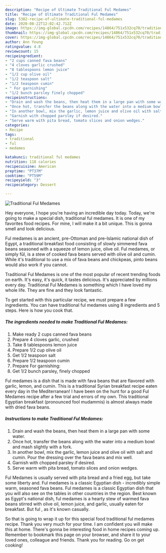 ```yaml
---
description: "Recipe of Ultimate Traditional Ful Medames"
title: "Recipe of Ultimate Traditional Ful Medames"
slug: 5382-recipe-of-ultimate-traditional-ful-medames
date: 2020-08-22T12:02:42.712Z
image: https://img-global.cpcdn.com/recipes/14864/751x532cq70/traditional-ful-medames-recipe-main-photo.jpg
thumbnail: https://img-global.cpcdn.com/recipes/14864/751x532cq70/traditional-ful-medames-recipe-main-photo.jpg
cover: https://img-global.cpcdn.com/recipes/14864/751x532cq70/traditional-ful-medames-recipe-main-photo.jpg
author: Ann Young
ratingvalue: 4.8
reviewcount: 15
recipeingredient:
- "2 cups canned fava beans"
- "4 cloves garlic crushed"
- "8 tablespoons lemon juice"
- "1/2 cup olive oil"
- "1/2 teaspoon salt"
- "1/2 teaspoon cumin"
- " For garnishing"
- "1/2 bunch parsley finely chopped"
recipeinstructions:
- "Drain and wash the beans, then heat them in a large pan with some water."
- "Once hot, transfer the beans along with the water into a medium bowl and mash slightly with a fork."
- "In another bowl, mix the garlic, lemon juice and olive oil with salt and cumin. Pour the dressing over the fava beans and mix well."
- "Garnish with chopped parsley if desired."
- "Serve warm with pita bread, tomato slices and onion wedges."
categories:
- Recipe
tags:
- traditional
- ful
- medames

katakunci: traditional ful medames 
nutrition: 118 calories
recipecuisine: American
preptime: "PT37M"
cooktime: "PT59M"
recipeyield: "3"
recipecategory: Dessert

---
```



![Traditional Ful Medames](https://img-global.cpcdn.com/recipes/14864/751x532cq70/traditional-ful-medames-recipe-main-photo.jpg)

Hey everyone, I hope you're having an incredible day today. Today, we're going to make a special dish, traditional ful medames. It is one of my favorites food recipes. For mine, I will make it a bit unique. This is gonna smell and look delicious.

Ful medames is an ancient, pre-Ottoman and pre-Islamic national dish of Egypt, a traditional breakfast food consisting of slowly simmered fava beans seasoned with a squeeze of lemon juice, olive oil. Ful medames, or simply fūl, is a stew of cooked fava beans served with olive oil and cumin. While it&#39;s traditional to use a mix of fava beans and chickpeas, pinto beans would also work if you cannot.

Traditional Ful Medames is one of the most popular of recent trending foods on earth. It's easy, it's quick, it tastes delicious. It's appreciated by millions every day. Traditional Ful Medames is something which I have loved my whole life. They are fine and they look fantastic.


To get started with this particular recipe, we must prepare a few ingredients. You can have traditional ful medames using 8 ingredients and 5 steps. Here is how you cook that.

<!--inarticleads1-->

##### The ingredients needed to make Traditional Ful Medames:

1. Make ready 2 cups canned fava beans
1. Prepare 4 cloves garlic, crushed
1. Take 8 tablespoons lemon juice
1. Prepare 1/2 cup olive oil
1. Get 1/2 teaspoon salt
1. Prepare 1/2 teaspoon cumin
1. Prepare  For garnishing:
1. Get 1/2 bunch parsley, finely chopped


Ful medames is a dish that is made with fava beans that are flavored with garlic, lemon, and cumin. This is a traditional Syrian breakfast recipe eaten every day in the Mediterranean! I have been on the hunt for a good Ful Medames recipe after a few trial and errors of my own. This traditional Egyptian breakfast (pronounced fool mudammis) is almost always made with dried fava beans. 

<!--inarticleads2-->

##### Instructions to make Traditional Ful Medames:

1. Drain and wash the beans, then heat them in a large pan with some water.
1. Once hot, transfer the beans along with the water into a medium bowl and mash slightly with a fork.
1. In another bowl, mix the garlic, lemon juice and olive oil with salt and cumin. Pour the dressing over the fava beans and mix well.
1. Garnish with chopped parsley if desired.
1. Serve warm with pita bread, tomato slices and onion wedges.


Ful Medames is usually served with pita bread and a fried egg, but take some liberty and. Ful medames is a classic Egyptian dish - incredibly simple warm, seasoned fava beans. Ful medames is a classic Egyptian dish that you will also see on the tables in other countries in the region. Best known as Egypt&#39;s national dish, ful medames is a hearty stew of warmed fava beans stirred with olive oil, lemon juice, and garlic, usually eaten for breakfast. But ful , as it&#39;s known casually. 

So that is going to wrap it up for this special food traditional ful medames recipe. Thank you very much for your time. I am confident you will make this at home. There's gonna be interesting food in home recipes coming up. Remember to bookmark this page on your browser, and share it to your loved ones, colleague and friends. Thank you for reading. Go on get cooking!
